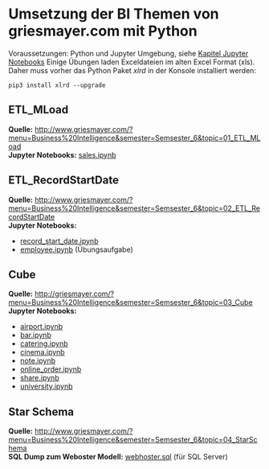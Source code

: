 # Umsetzung der BI Themen von griesmayer.com mit Python

Voraussetzungen: Python und Jupyter Umgebung, siehe [Kapitel Jupyter Notebooks](../50_JupyterNotebooks/README.md)
Einige Übungen laden Exceldateien im alten Excel Format (xls).
Daher muss vorher das Python Paket *xlrd* in der Konsole installiert werden:

```
pip3 install xlrd --upgrade
```

## ETL_MLoad

**Quelle:** http://www.griesmayer.com/?menu=Business%20Intelligence&semester=Semsester_6&topic=01_ETL_MLoad  
**Jupyter Notebooks:** [sales.ipynb](01_etl_mload/sales.ipynb)

## ETL_RecordStartDate

**Quelle:** http://www.griesmayer.com/?menu=Business%20Intelligence&semester=Semsester_6&topic=02_ETL_RecordStartDate  
**Jupyter Notebooks:**
- [record_start_date.ipynb](02_etl_recordstartdate/record_start_date.ipynb)
- [employee.ipynb](02_etl_recordstartdate/employee.ipynb) (Übungsaufgabe)

## Cube

**Quelle:** http://griesmayer.com/?menu=Business%20Intelligence&semester=Semsester_6&topic=03_Cube  
**Jupyter Notebooks:**
- [airport.ipynb](03_cube/airport.ipynb)
- [bar.ipynb](03_cube/bar.ipynb)
- [catering.ipynb](03_cube/catering.ipynb)
- [cinema.ipynb](03_cube/cinema.ipynb)
- [note.ipynb](03_cube/note.ipynb)
- [online_order.ipynb](03_cube/online_order.ipynb)
- [share.ipynb](03_cube/share.ipynb)
- [university.ipynb](03_cube/university.ipynb)

## Star Schema

**Quelle:** http://www.griesmayer.com/?menu=Business%20Intelligence&semester=Semsester_6&topic=04_StarSchema  
**SQL Dump zum Weboster Modell:** [webhoster.sql](04_star_schema/webhoster.sql) (für SQL Server)
